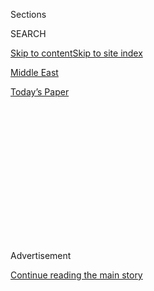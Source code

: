 <div id="app">

<div>

<div>

<div>

<div class="NYTAppHideMasthead css-1q2w90k e1suatyy0">

<div class="section css-ui9rw0 e1suatyy2">

<div class="css-eph4ug er09x8g0">

<div class="css-6n7j50">

</div>

<span class="css-1dv1kvn">Sections</span>

<div class="css-10488qs">

<span class="css-1dv1kvn">SEARCH</span>

</div>

[Skip to content](#site-content)[Skip to site index](#site-index)

</div>

<div id="masthead-section-label" class="css-1wr3we4 eaxe0e00">

[Middle
East](https://www.nytimes3xbfgragh.onion/section/world/middleeast)

</div>

<div class="css-10698na e1huz5gh0">

</div>

</div>

<div id="masthead-bar-one" class="section hasLinks css-15hmgas e1csuq9d3">

<div class="css-uqyvli e1csuq9d0">

</div>

<div class="css-1uqjmks e1csuq9d1">

</div>

<div class="css-9e9ivx">

[](https://myaccount.nytimes3xbfgragh.onion/auth/login?response_type=cookie&client_id=vi)

</div>

<div class="css-1bvtpon e1csuq9d2">

[Today’s
Paper](https://www.nytimes3xbfgragh.onion/section/todayspaper)

</div>

</div>

</div>

</div>

<div data-aria-hidden="false">

<div id="site-content" data-role="main">

<div>

<div class="css-1aor85t" style="opacity:0.000000001;z-index:-1;visibility:hidden">

<div class="css-1hqnpie">

<div class="css-epjblv">

<span class="css-17xtcya">[Middle
East](/section/world/middleeast)</span><span class="css-x15j1o">|</span><span class="css-fwqvlz">Straightforward
Answers to Basic Questions About Syria’s
War</span>

</div>

<div class="css-k008qs">

<div class="css-1iwv8en">

<span class="css-18z7m18"></span>

<div>

</div>

</div>

<span class="css-1n6z4y">https://nyti.ms/2cQRi5J</span>

<div class="css-1705lsu">

<div class="css-4xjgmj">

<div class="css-4skfbu" data-role="toolbar" data-aria-label="Social Media Share buttons, Save button, and Comments Panel with current comment count" data-testid="share-tools">

  - 
  - 
  - 
  - 
    
    <div class="css-6n7j50">
    
    </div>

  - 

</div>

</div>

</div>

</div>

</div>

</div>

<div class="css-13pd83m">

</div>

<div id="top-wrapper" class="css-1sy8kpn">

<div id="top-slug" class="css-l9onyx">

Advertisement

</div>

[Continue reading the main
story](#after-top)

<div class="ad top-wrapper" style="text-align:center;height:100%;display:block;min-height:250px">

<div id="top" class="place-ad" data-position="top" data-size-key="top">

</div>

</div>

<div id="after-top">

</div>

</div>

<div id="sponsor-wrapper" class="css-1hyfx7x">

<div id="sponsor-slug" class="css-19vbshk">

Supported by

</div>

[Continue reading the main
story](#after-sponsor)

<div id="sponsor" class="ad sponsor-wrapper" style="text-align:center;height:100%;display:block">

</div>

<div id="after-sponsor">

</div>

</div>

[The Interpreter](/column/the-interpreter "The Interpreter")

<div class="css-1vkm6nb ehdk2mb0">

# Straightforward Answers to Basic Questions About Syria’s War

</div>

<div class="css-79elbk" data-testid="photoviewer-wrapper">

<div class="css-z3e15g" data-testid="photoviewer-wrapper-hidden">

</div>

<div class="css-1a48zt4 ehw59r15" data-testid="photoviewer-children">

![<span class="css-16f3y1r e13ogyst0" data-aria-hidden="true">Musa, a
25-year-old Kurdish sniper, on top of a building in the destroyed town
of Kobani, also known as Ain al-Arab, in Syria in January
2015.</span><span class="css-cnj6d5 e1z0qqy90" itemprop="copyrightHolder"><span class="css-1ly73wi e1tej78p0">Credit...</span><span><span>Bulent
Kilic/Agence France-Presse — Getty
Images</span></span></span>](https://static01.graylady3jvrrxbe.onion/images/2016/09/19/world/19int-syria-1/19int-syria-1-articleLarge.jpg?quality=75&auto=webp&disable=upscale)

</div>

</div>

<div class="css-xt80pu e12qa4dv0">

<div class="css-18e8msd">

<div class="css-vp77d3 epjyd6m0">

<div class="css-1baulvz">

By [<span class="css-1baulvz last-byline" itemprop="name">Max
Fisher</span>](https://www.nytimes3xbfgragh.onion/by/max-fisher)

</div>

</div>

  - Sept. 18,
    2016

  - 
    
    <div class="css-4xjgmj">
    
    <div class="css-d8bdto" data-role="toolbar" data-aria-label="Social Media Share buttons, Save button, and Comments Panel with current comment count" data-testid="share-tools">
    
      - 
      - 
      - 
      - 
        
        <div class="css-6n7j50">
        
        </div>
    
      - 
    
    </div>
    
    </div>

</div>

</div>

<div class="section meteredContent css-1r7ky0e" name="articleBody" itemprop="articleBody">

<div class="css-1fanzo5 StoryBodyCompanionColumn">

<div class="css-53u6y8">

You could be forgiven, after five years of Syria’s war dominating front
pages, for feeling lost.

It is easy to track the war’s toll: It has killed 400,000 people,
displaced millions, opened space for the Islamic State, and sucked in
foreign powers, including the United States. It is harder to keep track
of the how and why. The basics can seem even more confusing than the
day-to-day details.

But those basics are crucial to understanding Syria’s war — and they are
far more complex than they might initially seem. As last week’s truce
appears shaky after American planes bombed Syrian troops, here are
straightforward answers to some of the fundamental questions about the
conflict: an attempt to explain its origins, the broader context and how
it relates to the refugee crisis and the rise of the Islamic State.

## **1. What is the Syrian civil war?**

The war makes more sense if you think of it as four overlapping
conflicts.

The core conflict is between forces loyal to President Bashar al-Assad
and the rebels who oppose him. Over time, both sides
[fractured](http://warontherocks.com/2016/08/the-decay-of-the-syrian-regime-is-much-worse-than-you-think/)
into multiple militias, including local and foreign fighters, but their
fundamental disagreement is over whether Mr. Assad’s government should
stay in power.

This opened a second conflict: Syria’s ethnic Kurdish minority took up
arms amid the chaos. The Kurds carved out a de facto ministate and have
gradually taken territory they see as Kurdish — sometimes with backing
from the United States, which sees the Kurds as an ally against jihadist
groups. While Mr. Assad has not focused on fighting the Kurdish groups,
they are opposed by neighboring Turkey, which is [in
conflict](http://www.nytimes3xbfgragh.onion/2016/06/30/world/middleeast/turkeys-twin-terrorist-threats-explained.html?rref=collection%2Fcolumn%2Fthe-interpreter&action=click&contentCollection=world&region=stream&module=stream_unit&version=latest&contentPlacement=20&pgtype=collection)
with its own Kurdish minority.

</div>

</div>

<div class="css-1fanzo5 StoryBodyCompanionColumn">

<div class="css-53u6y8">

The third conflict involves the Islamic State, also known as ISIS or
ISIL, which emerged out of infighting among jihadist groups. In 2014,
the Islamic State seized large parts of Syria and Iraq, and it declared
that territory its caliphate. The group has no allies and is at war with
all other actors in the conflict.

The fourth, and most complex, dynamic may be the crisscrossing foreign
interventions, which have grown steadily. Mr. Assad receives vital
support from Iran and Russia, as well as the Lebanese militant group
Hezbollah. The rebels are backed by the United States and oil-rich Arab
states like Saudi Arabia. These foreign powers have different agendas,
but all pursue them by ramping up Syria’s violence, helping to
[perpetuate](http://www.nytimes3xbfgragh.onion/2016/08/27/world/middleeast/syria-civil-war-why-get-worse.html?hp&action=click&pgtype=Homepage&clickSource=story-heading&module=first-column-region&region=top-news&WT.nav=top-news&_r=2)
the war.

</div>

</div>

<div class="css-79elbk" data-testid="photoviewer-wrapper">

<div class="css-z3e15g" data-testid="photoviewer-wrapper-hidden">

</div>

<div class="css-1a48zt4 ehw59r15" data-testid="photoviewer-children">

![<span class="css-16f3y1r e13ogyst0" data-aria-hidden="true">Fighters
from the Free Syrian Army in Sakba, on the outskirts of Damascus, the
Syrian capital, in January
2012.</span><span class="css-cnj6d5 e1z0qqy90" itemprop="copyrightHolder"><span class="css-1ly73wi e1tej78p0">Credit...</span><span>Tomas
Munita for The New York
Times</span></span>](https://static01.graylady3jvrrxbe.onion/images/2016/09/19/world/19int-syria-2/19int-syria-2-articleLarge.jpg?quality=75&auto=webp&disable=upscale)

</div>

</div>

<div class="css-1fanzo5 StoryBodyCompanionColumn">

<div class="css-53u6y8">

## **2. How did the war happen?**

On the surface, the conflict began in 2011 with the [Arab
Spring](http://www.nytimes3xbfgragh.onion/slideshow/2011/12/25/sunday-review/25YIP_ARABSPRING.html?action=click&contentCollection=Opinion&module=RelatedCoverage&region=EndOfArticle&pgtype=article).
Syrians, like other peoples across the region, rose up peacefully
against their authoritarian government. Mr. Assad cracked down
violently. Communities took up arms to defend themselves, then fought
back in what became a civil war. Some soldiers joined the rebels, but
not enough to win.

But that alone does not explain Syria’s disintegration. It is now clear
that the state was weak in ways that made it inherently unstable and
prone to violence.

</div>

</div>

<div class="css-1fanzo5 StoryBodyCompanionColumn">

<div class="css-53u6y8">

The government was
[dominated](http://www.nytimes3xbfgragh.onion/2012/06/10/world/middleeast/syrian-alawites-divided-by-assads-response-to-unrest.html?_r=0)
by a minority group. Over decades, Syria’s religious and ethnic divides
had taken on greater political importance, making the ruling minority
fearful and reactive. Mr. Assad had strong
[support](http://www.vox.com/2015/11/5/9671746/syria-assad-military-loyal)
among the military and security services, but not the broader
population, making violence more tempting. The instability was deepened
by the fact that rural Syrians had moved to cities in large numbers in
recent years, driven in part by
[droughts](http://www.nytimes3xbfgragh.onion/2015/03/03/science/earth/study-links-syria-conflict-to-drought-caused-by-climate-change.html)
linked to climate change.

Fighting, once it began, was worsened by several external factors. A
decade of war in neighboring Iraq had produced battle-hardened extremist
groups that now flowed into Syria. Iraq’s political troubles in 2011 and
2012 helped open space for the Islamic State. During this time, Syria
was sucked into the regional power struggle between Iran and Saudi
Arabia.

## **3. Which countries are involved and why?**

Five countries are playing a major role in Syria, each with different
agendas. Their interventions have locked the war into an ever-worsening
stalemate.

Iran was first, sending supplies and soldiers to prop up Mr. Assad. Iran
sees Syria as crucial to its regional strategy: It provides access to
Lebanon and therefore Hezbollah, a group Tehran uses for regional
influence and as a counterweight to Israel, whose nuclear weapons it
fears.

Saudi Arabia supported Syria’s rebels in the hopes of replacing Mr.
Assad with a friendlier government and of countering Iran’s influence.
Saudi Arabia and Iran have been rivals for decades, fighting something
like a cold war for regional dominance. (Other Arab states like Jordan,
Qatar and the United Arab Emirates have also backed the
rebels.)

</div>

</div>

<div style="max-width:100%;margin:0 auto">

<div class="css-17dprlf" data-id="100000004654246" data-slug="syriamap" style="max-width:600px">

</div>

</div>

<div class="css-1fanzo5 StoryBodyCompanionColumn">

<div class="css-53u6y8">

Their struggle has escalated for several reasons: Iran’s growing power;
the regional power vacuum that opened with the fall of Saddam Hussein in
2003 in Iraq; more political vacuums opened by the Arab Spring; a
hawkish new king in Saudi Arabia; and Saudi fears that the United States
is becoming less hostile toward Iran.

</div>

</div>

<div class="css-1fanzo5 StoryBodyCompanionColumn">

<div class="css-53u6y8">

The United States funnels weapons to Syria’s rebels. It did so initially
out of opposition to Mr. Assad, a longtime enemy, and later to encourage
those groups to fight the Islamic State. The United States has also
armed Kurdish groups against the Islamic State.

Turkey
[sheltered](http://www.nytimes3xbfgragh.onion/2011/10/28/world/europe/turkey-is-sheltering-antigovernment-syrian-militia.html)
Syrian rebels and [ushered
in](http://www.nytimes3xbfgragh.onion/2015/03/10/world/europe/despite-crackdown-path-to-join-isis-often-winds-through-porous-turkish-border.html)
foreign recruits, seeking to undermine and perhaps topple Mr. Assad.
Later, the country also acted to
[counter](http://www.nytimes3xbfgragh.onion/2016/06/30/world/middleeast/turkeys-twin-terrorist-threats-explained.html?rref=collection%2Fcolumn%2Fthe-interpreter&action=click&contentCollection=world&region=stream&module=stream_unit&version=latest&contentPlacement=20&pgtype=collection)
Syrian Kurdish groups, fearing that they could strengthen Kurdish
insurgents in Turkey.

Russia has backed Mr. Assad from the beginning, selling him arms and
providing diplomatic cover at the United Nations. Syria is one of
Russia’s [last remaining
allies](http://www.nytimes3xbfgragh.onion/2012/07/11/world/middleeast/russia-sends-warships-on-maneuvers-near-syria.html),
and it is where Moscow maintains its only military bases outside the
former Soviet Union. Russian forces intervened in 2015, at a time when
Mr. Assad appeared to be losing ground.

## **4. Why is the war so bloody?**

There have been atrocities on all sides, but forces loyal to Mr. Assad
have committed by far the most. Because his government is so weak — its
support base is small and its military has suffered heavy defections —
Mr. Assad seems to believe he can regain control only by violently
coercing Syrians into submission. That has included using chemical
weapons, barrel bombs and starvation.

Because neither Mr. Assad nor the rebels are strong enough to win, the
battle lines push back and forth, rolling across communities in waves of
destruction that kill thousands but accomplish little else.

Foreign interventions have made those shifting front lines even bloodier
and have
[deepened](http://www.nytimes3xbfgragh.onion/2016/08/27/world/middleeast/syria-civil-war-why-get-worse.html?hp&action=click&pgtype=Homepage&clickSource=story-heading&module=first-column-region&region=top-news&WT.nav=top-news&_r=2)
the stalemate. As a result, the overall violence kills more Syrians
without altering the conflict’s underlying
dynamics.

</div>

</div>

<div class="css-79elbk" data-testid="photoviewer-wrapper">

<div class="css-z3e15g" data-testid="photoviewer-wrapper-hidden">

</div>

<div class="css-1a48zt4 ehw59r15" data-testid="photoviewer-children">

<div class="css-1xdhyk6 erfvjey0">

<span class="css-1ly73wi e1tej78p0">Image</span>

<div class="css-zjzyr8">

<div data-testid="lazyimage-container" style="height:257.77777777777777px">

</div>

</div>

</div>

<span class="css-16f3y1r e13ogyst0" data-aria-hidden="true">A man
pointed a flashlight at the body of a Syrian man killed by shelling by
the Syrian Army at a graveyard in Aleppo, Syria, in
2012.</span><span class="css-cnj6d5 e1z0qqy90" itemprop="copyrightHolder"><span class="css-1ly73wi e1tej78p0">Credit...</span><span>Manu
Brabo/Associated Press</span></span>

</div>

</div>

<div class="css-1fanzo5 StoryBodyCompanionColumn">

<div class="css-53u6y8">

The years of chaos have destroyed basic order in Syria. As often happens
in lengthy civil wars, militias have filled the vacuum. Their leaders
often behave more as warlords, forcibly extracting resources from local
communities. This practice has been carried out by rebel militias and
some that support the government.

</div>

</div>

<div class="css-1fanzo5 StoryBodyCompanionColumn">

<div class="css-53u6y8">

The rise of the Islamic State has worsened all of these trends. The
jihadist group has provided another set of shifting battle lines,
introduced more warlords, compelled more foreign interventions and, most
of all, put communities under its tyrannical, fanatical rule.

## **5. How did the war become divided by religion?**

There is nothing innately religious about Syria’s war, but its broader
political forces have played out along religious lines. To understand
why, it helps to start about 100 years ago.

After World War I, France took control of the territory of the defeated
Ottoman Empire that is now Syria. France [ruled
through](http://thelede.blogs.nytimes3xbfgragh.onion/2011/06/14/syrias-ruling-alawite-sect/)
minority groups that would be too small to hold power without outside
support. That included Alawites, followers of a branch of Shiite Islam,
who joined the military in large numbers. The last French troops left in
1946, and a long period of turmoil followed. Syria’s military
consolidated power in a 1970 coup led by [Hafez
al-Assad](http://www.nytimes3xbfgragh.onion/topic/person/hafez-alassad?8qa),
an Alawite general and the father of Bashar al-Assad.

Syria’s authoritarian government favored Alawites and other minorities,
widening social and political divides along sectarian lines. A sectarian
civil war next door in Lebanon and the rise of Sunni religious politics
widened them further, and Alawites continued to cluster in positions of
power. The country’s Sunni Arab majority came to feel, at times, that
they were underserved.

Minority governments like Syria’s tend to be unstable. They sometimes
fear discrimination or worse should they lose power, and can see the
majority group as a potential threat rather than a base of support. This
can make them more willing to use violence to hold on to power — as Mr.
Assad did when his forces opened fire on peaceful protesters in 2011.

As the war has worsened, many Syrians have based their allegiance on
sectarian identity. But this is not because they are motived primarily
by religious or ethnic concerns. Rather, it is defensive. They fear that
the other side will target them for their background, so they feel safe
only with their own people. This contributes to atrocities: If Alawites
are seen as innately pro-Assad, then Sunni militias could conclude that
all Alawite civilians are a threat and treat them accordingly, which
prompts more defensive
sorting.

</div>

</div>

<div class="css-79elbk" data-testid="photoviewer-wrapper">

<div class="css-z3e15g" data-testid="photoviewer-wrapper-hidden">

</div>

<div class="css-1a48zt4 ehw59r15" data-testid="photoviewer-children">

<div class="css-1xdhyk6 erfvjey0">

<span class="css-1ly73wi e1tej78p0">Image</span>

<div class="css-zjzyr8">

<div data-testid="lazyimage-container" style="height:257.77777777777777px">

</div>

</div>

</div>

<span class="css-16f3y1r e13ogyst0" data-aria-hidden="true">Kurdish
militia fighters at a forward position on the eastern banks of the
Euphrates River in October
2015.</span><span class="css-cnj6d5 e1z0qqy90" itemprop="copyrightHolder"><span class="css-1ly73wi e1tej78p0">Credit...</span><span>Tyler
Hicks/The New York Times</span></span>

</div>

</div>

<div class="css-1fanzo5 StoryBodyCompanionColumn">

<div class="css-53u6y8">

At the same time, the Iran-Saudi Arabia proxy war is also playing out
along sectarian lines, with the Saudis backing Sunnis and Iran backing
Shiites across the region. For both countries, sectarianism is a tool by
which they can cultivate proxy forces and stir up fear of the other
side.

## **6. Where did the Islamic State come from?**

The group has its roots in two earlier wars and the foreign occupations
that followed: the 1979 Soviet invasion of Afghanistan and the
American-led invasion of Iraq in 2003. In the first, Sunni Arab
volunteers fought alongside Afghan rebels, later forming the global
jihadist movement, including Al Qaeda. In the second, Al Qaeda and other
Sunni groups flooded to Iraq to fight both the Americans and Iraq’s
Shiite majority.

A key name is Abu Musab al-Zarqawi, a Jordanian extremist who fought in
Afghanistan in the 1990s and Iraq in the 2000s. Mr. Zarqawi’s views and
methods were even more extreme and theatrical than Al Qaeda’s. He
flourished in Iraq’s war, using tactics now associated with the Islamic
State: videotaped beheadings, mass killings of fellow Muslims deemed
nonbelievers and attacks meant to incite a Sunni-Shiite war.

Al Qaeda invited Mr. Zarqawi to rebrand his group as Al Qaeda in Iraq,
but the two factions argued over strategy and ideology, setting them up
for conflict a decade later in Syria.

Mr. Zarqawi was killed in 2006, and his group declined as Sunni Iraqis
turned against it. Later, Iraq’s Shiite-dominated government grew
increasingly authoritarian and sectarian, alienating the minority Sunni.
It also purged many experienced military and security officers,
replacing them with political loyalists.

The successor to Mr. Zarqawi’s group, then calling itself the Islamic
State in Iraq, exploited these conditions in 2011 and 2012 to
reconstitute itself, for example by breaking extremists out of Iraqi
prisons. Its leader, Abu Bakr al-Baghdadi, combined Mr. Zarqawi’s views
with an
[apocalypticism](http://www.politico.com/magazine/story/2015/08/isis-jihad-121525)
taking hold amid the region’s upheaval.

</div>

</div>

<div class="css-1fanzo5 StoryBodyCompanionColumn">

<div class="css-53u6y8">

Mr. Baghdadi sent a top officer into Syria’s war to set up a new Al
Qaeda franchise: the Nusra Front, now known as the Levant Conquest
Front. In 2013, Mr. Baghdadi declared himself commander of all Al Qaeda
forces in Iraq and Syria. After years of tense partnership with Al
Qaeda, the groups finally split. Mr. Baghdadi — his force now rebranded
as the Islamic State — invaded Syria to fight his former Qaeda
allies.

</div>

</div>

<div class="css-79elbk" data-testid="photoviewer-wrapper">

<div class="css-z3e15g" data-testid="photoviewer-wrapper-hidden">

</div>

<div class="css-1a48zt4 ehw59r15" data-testid="photoviewer-children">

<div class="css-1xdhyk6 erfvjey0">

<span class="css-1ly73wi e1tej78p0">Image</span>

<div class="css-zjzyr8">

<div data-testid="lazyimage-container" style="height:257.77777777777777px">

</div>

</div>

</div>

<span class="css-16f3y1r e13ogyst0" data-aria-hidden="true">Kurdish
refugees on their way to shelters in Turkey as the Islamic State
attacked the city of Kobani, Syria, in September
2014.</span><span class="css-cnj6d5 e1z0qqy90" itemprop="copyrightHolder"><span class="css-1ly73wi e1tej78p0">Credit...</span><span>Bryan
Denton for The New York Times</span></span>

</div>

</div>

<div class="css-1fanzo5 StoryBodyCompanionColumn">

<div class="css-53u6y8">

The Islamic State carved out a ministate in Syria’s chaos, then used it
as a base to invade Iraq in 2014. It repeated Mr. Zarqawi’s worst
tactics on a far larger scale, committing acts of genocide and mass
murder in the Middle East and abroad, and attracting foreign recruits
from rich and poor countries alike.

## **7. Why is the refugee crisis so severe?**

The war in Syria has produced nearly [five
million](http://data.unhcr.org/syrianrefugees/regional.php) refugees.
The exodus has created three sets of problems, all dire: a humanitarian
crisis for the refugees themselves, a potential crisis for the countries
that host them and a political crisis in Europe over what to do.

Syrian refugees face disease and
[malnutrition](http://www.unicef.org/emergencies/lebanon_72711.html).
Host countries often bar them from working, meaning that families cannot
provide for themselves. Many Syrian children are
[deprived](http://www.nytimes3xbfgragh.onion/2016/09/15/world/middleeast/refugee-children-school-united-nations.html)
of education, a problem that could hinder them for life.

Most Syrian refugees are in Jordan, Lebanon and Turkey, neighboring
countries that lack the necessary resources to help them. The influx
could be destabilizing, particularly in Jordan and Lebanon where Syrian
refugees now make up a large share of the population.

Many refugees, unable to tolerate life in the camps, have braved the
dangerous journey to Europe. But European voters have largely
[rejected](https://www.theguardian.com/world/2016/sep/01/alan-kurdi-death-one-year-on-compassion-towards-refugees-fades?CMP=share_btn_tw)
them, supporting extreme measures to keep out Syrians and other
migrants.

</div>

</div>

<div class="css-1fanzo5 StoryBodyCompanionColumn">

<div class="css-53u6y8">

European leaders at one point
[suspended](http://www.nytimes3xbfgragh.onion/2015/04/25/world/europe/europes-migration-crisis-cannot-be-solved-at-sea-analysts-say.html)
search-and-rescue missions in the Mediterranean, partly in response to
complaints that saving refugees’ lives might encourage more to make the
journey. Leaders of the campaign to get Britain to leave the European
Union based their argument partly on opposition to accepting Syrian
refugees.

Europe’s attitude appears driven by a combination of economic downturn;
hostility toward the European Union, which allows unlimited migration
among member states; and [demographic
anxiety](http://www.nytimes3xbfgragh.onion/2016/08/19/world/europe/frances-burkini-bans-are-about-more-than-religion-or-clothing.html?rref=collection%2Fcolumn%2Fthe-interpreter&action=click&contentCollection=world&region=stream&module=stream_unit&version=latest&contentPlacement=8&pgtype=collection)
rooted in longer-term trends that have made populations more diverse.

As a result, many refugees are stuck in camps in Italy and Greece. Many
others die trying to reach Europe. European countries, along with the
United States and Canada, have absorbed thousands of refugees, but not
nearly enough to alter the underlying crisis.

</div>

</div>

</div>

<div>

</div>

<div>

</div>

<div>

</div>

<div>

<div id="bottom-wrapper" class="css-1ede5it">

<div id="bottom-slug" class="css-l9onyx">

Advertisement

</div>

[Continue reading the main
story](#after-bottom)

<div id="bottom" class="ad bottom-wrapper" style="text-align:center;height:100%;display:block;min-height:90px">

</div>

<div id="after-bottom">

</div>

</div>

</div>

</div>

</div>

## Site Index

<div>

</div>

## Site Information Navigation

  - [© <span>2020</span> <span>The New York Times
    Company</span>](https://help.nytimes3xbfgragh.onion/hc/en-us/articles/115014792127-Copyright-notice)

<!-- end list -->

  - [NYTCo](https://www.nytco.com/)
  - [Contact
    Us](https://help.nytimes3xbfgragh.onion/hc/en-us/articles/115015385887-Contact-Us)
  - [Work with us](https://www.nytco.com/careers/)
  - [Advertise](https://nytmediakit.com/)
  - [T Brand Studio](http://www.tbrandstudio.com/)
  - [Your Ad
    Choices](https://www.nytimes3xbfgragh.onion/privacy/cookie-policy#how-do-i-manage-trackers)
  - [Privacy](https://www.nytimes3xbfgragh.onion/privacy)
  - [Terms of
    Service](https://help.nytimes3xbfgragh.onion/hc/en-us/articles/115014893428-Terms-of-service)
  - [Terms of
    Sale](https://help.nytimes3xbfgragh.onion/hc/en-us/articles/115014893968-Terms-of-sale)
  - [Site
    Map](https://spiderbites.nytimes3xbfgragh.onion)
  - [Help](https://help.nytimes3xbfgragh.onion/hc/en-us)
  - [Subscriptions](https://www.nytimes3xbfgragh.onion/subscription?campaignId=37WXW)

</div>

</div>

</div>

</div>
